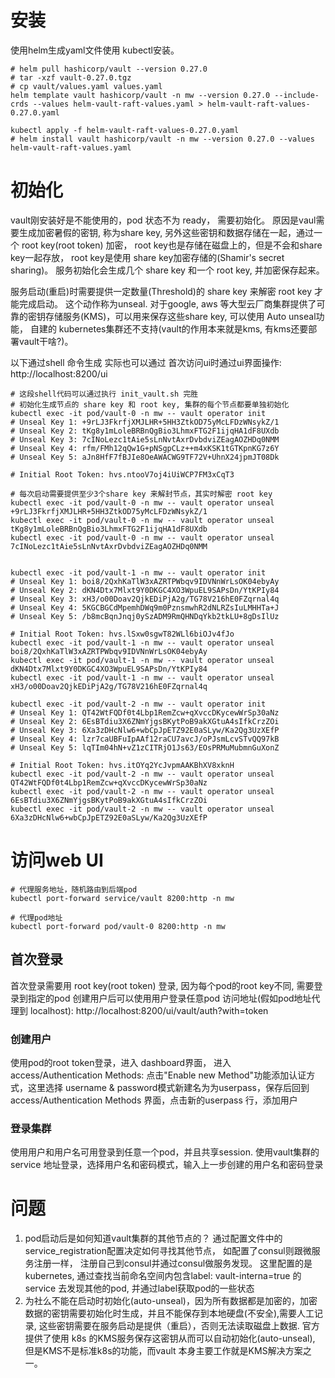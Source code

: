 
# 安装
使用helm生成yaml文件使用 kubectl安装。
```shell
# helm pull hashicorp/vault --version 0.27.0
# tar -xzf vault-0.27.0.tgz
# cp vault/values.yaml values.yaml
helm template vault hashicorp/vault -n mw --version 0.27.0 --include-crds --values helm-vault-raft-values.yaml > helm-vault-raft-values-0.27.0.yaml

kubectl apply -f helm-vault-raft-values-0.27.0.yaml
# helm install vault hashicorp/vault -n mw --version 0.27.0 --values helm-vault-raft-values.yaml
```

# 初始化
vault刚安装好是不能使用的，pod 状态不为 ready， 需要初始化。
原因是vaul需要生成加密暑假的密钥, 称为share key, 另外这些密钥和数据存储在一起，通过一个 root key(root token) 加密， root key也是存储在磁盘上的，但是不会和share key一起存放， root key是使用 share key加密存储的(Shamir's secret sharing)。
服务初始化会生成几个 share key 和一个 root key, 并加密保存起来。

服务启动(重启)时需要提供一定数量(Threshold)的 share key 来解密 root key 才能完成启动。 这个动作称为unseal. 
对于google, aws 等大型云厂商集群提供了可靠的密钥存储服务(KMS)，可以用来保存这些share key, 可以使用 Auto unseal功能， 自建的 kubernetes集群还不支持(vault的作用本来就是kms, 有kms还要部署vault干啥?)。

以下通过shell 命令生成 实际也可以通过 首次访问ui时通过ui界面操作: http://localhost:8200/ui
```shell
# 这段shell代码可以通过执行 init_vault.sh 完胜
# 初始化生成节点的 share key 和 root key, 集群的每个节点都要单独初始化
kubectl exec -it pod/vault-0 -n mw -- vault operator init
# Unseal Key 1: +9rLJ3FkrfjXMJLHR+5HH3ZtkOD75yMcLFDzWNsykZ/1
# Unseal Key 2: tKg8y1mLoleBRBnQgBio3LhmxFTG2F1ijqHA1dF8UXdb
# Unseal Key 3: 7cINoLezc1tAie5sLnNvtAxrDvbdviZEagAOZHDq0NMM
# Unseal Key 4: rfm/FMh12qQw1G+pNSgpCLz++m4xKSK1tGTKpnKG7z6Y
# Unseal Key 5: aJn8HfF7fBJIe8OeAWACWG9TF72V+UhnX24jpmJT08Dk

# Initial Root Token: hvs.ntooV7oj4iUiWCP7FM3xCqT3

# 每次启动需要提供至少3个share key 来解封节点，其实时解密 root key
kubectl exec -it pod/vault-0 -n mw -- vault operator unseal  +9rLJ3FkrfjXMJLHR+5HH3ZtkOD75yMcLFDzWNsykZ/1
kubectl exec -it pod/vault-0 -n mw -- vault operator unseal  tKg8y1mLoleBRBnQgBio3LhmxFTG2F1ijqHA1dF8UXdb
kubectl exec -it pod/vault-0 -n mw -- vault operator unseal  7cINoLezc1tAie5sLnNvtAxrDvbdviZEagAOZHDq0NMM


kubectl exec -it pod/vault-1 -n mw -- vault operator init
# Unseal Key 1: boi8/2QxhKaTlW3xAZRTPWbqv9IDVNnWrLsOK04ebyAy
# Unseal Key 2: dKN4Dtx7Mlxt9Y0DKGC4XO3WpuEL9SAPsDn/YtKPIy84
# Unseal Key 3: xH3/o00Doav2QjkEDiPjA2g/TG78V216hE0FZqrnal4q
# Unseal Key 4: 5KGCBGCdMpemhDWq9m0PznsmwhR2dNLRZsIuLMHHTa+J
# Unseal Key 5: /b8mcBqnJnqj0ySzADM9RmQHNDqYkb2tkLU+8gDsIlUz

# Initial Root Token: hvs.lSxw0sgwT82WLl6biOJv4fJo
kubectl exec -it pod/vault-1 -n mw -- vault operator unseal  boi8/2QxhKaTlW3xAZRTPWbqv9IDVNnWrLsOK04ebyAy
kubectl exec -it pod/vault-1 -n mw -- vault operator unseal  dKN4Dtx7Mlxt9Y0DKGC4XO3WpuEL9SAPsDn/YtKPIy84
kubectl exec -it pod/vault-1 -n mw -- vault operator unseal  xH3/o00Doav2QjkEDiPjA2g/TG78V216hE0FZqrnal4q

kubectl exec -it pod/vault-2 -n mw -- vault operator init
# Unseal Key 1: QT42WtFQDf0t4Lbp1RemZcw+qXvccDKycewWrSp30aNz
# Unseal Key 2: 6EsBTdiu3X6ZNmYjgsBKytPoB9akXGtuA4sIfkCrzZOi
# Unseal Key 3: 6Xa3zDHcNlw6+wbCpJpETZ92E0aSLyw/Ka2Qg3UzXEfP
# Unseal Key 4: lzr7caUBFuIpAAf12raCU7avcJ/oPJsmLcvSTvQQ97kB
# Unseal Key 5: lqTIm04hN+vZ1zCITRjO1Js63/EOsPRMuMubmnGuXonZ

# Initial Root Token: hvs.itOYq2YcJvpmAAKBhXV8xknH
kubectl exec -it pod/vault-2 -n mw -- vault operator unseal  QT42WtFQDf0t4Lbp1RemZcw+qXvccDKycewWrSp30aNz
kubectl exec -it pod/vault-2 -n mw -- vault operator unseal  6EsBTdiu3X6ZNmYjgsBKytPoB9akXGtuA4sIfkCrzZOi
kubectl exec -it pod/vault-2 -n mw -- vault operator unseal  6Xa3zDHcNlw6+wbCpJpETZ92E0aSLyw/Ka2Qg3UzXEfP
```

# 访问web UI
```shell
# 代理服务地址，随机路由到后端pod
kubectl port-forward service/vault 8200:http -n mw

# 代理pod地址
kubectl port-forward pod/vault-0 8200:http -n mw
```
## 首次登录
首次登录需要用 root key(root token) 登录, 因为每个pod的root key不同, 需要登录到指定的pod 创建用户后可以使用用户登录任意pod
访问地址(假如pod地址代理到 localhost): http://localhost:8200/ui/vault/auth?with=token
### 创建用户
使用pod的root token登录，进入 dashboard界面， 进入 access/Authentication Methods: 点击"Enable new Method"功能添加认证方式，这里选择 username & password模式新建名为为userpass，保存后回到 access/Authentication Methods 界面，点击新的userpass 行，添加用户

### 登录集群
使用用户和用户名可用登录到任意一个pod，并且共享session. 使用vault集群的 service 地址登录，选择用户名和密码模式，输入上一步创建的用户名和密码登录

# 问题
1. pod启动后是如何知道vault集群的其他节点的？ 通过配置文件中的 service_registration配置决定如何寻找其他节点， 如配置了consul则跟微服务注册一样， 注册自己到consul并通过consul做服务发现。 这里配置的是kubernetes, 通过查找当前命名空间内包含label: vault-interna=true 的 service 去发现其他的pod, 并通过label获取pod的一些状态
2. 为社么不能在启动时初始化(auto-unseal)，因为所有数据都是加密的，加密数据的密钥需要初始化时生成，并且不能保存到本地硬盘(不安全),需要人工记录, 这些密钥需要在服务启动是提供（重启），否则无法读取磁盘上数据. 官方提供了使用 k8s 的KMS服务保存这密钥从而可以自动初始化(auto-unseal), 但是KMS不是标准k8s的功能，而vault 本身主要工作就是KMS解决方案之一。 